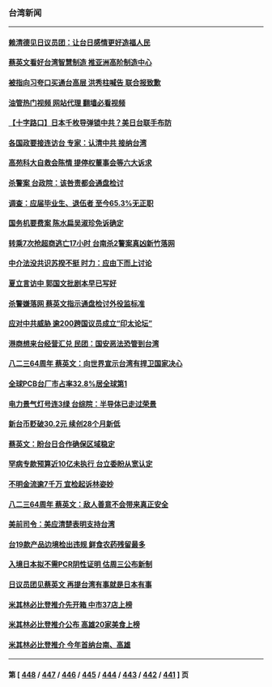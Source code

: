 ### 台湾新闻
---
#### [赖清德见日议员团：让台日感情更好造福人民](../../pages/ncid1349361/n13808961.md?08241645) 
#### [蔡英文看好台湾智慧制造 推亚洲高阶制造中心](../../pages/ncid1349361/n13808829.md?08241645) 
#### [被指向习夸口买通台高层 洪秀柱喊告 联合报致歉](../../pages/ncid1349361/n13808657.md?08241645) 
#### [油管热门视频 网站代理 翻墙必看视频](http://209.222.30.114:81/youtube.html?08241645)
#### [【十字路口】日本千枚导弹锁中共？美日台联手布防](../../pages/ncid1349361/n13808462.md?08241645) 
#### [各国政要接连访台 专家：认清中共 接纳台湾](../../pages/ncid1349361/n13807965.md?08241645) 
#### [高苑科大自救会陈情 提停权董事会等六大诉求](../../pages/ncid1349361/n13808496.md?08241645) 
#### [杀警案 台政院：该咎责都会通盘检讨](../../pages/ncid1349361/n13808507.md?08241645) 
#### [调查：应届毕业生、退伍者 至今65.3%无正职](../../pages/ncid1349361/n13808498.md?08241645) 
#### [国务机要费案 陈水扁吴淑珍免诉确定](../../pages/ncid1349361/n13808510.md?08241645) 
#### [转乘7次抢超商逃亡17小时 台南杀2警案真凶新竹落网](../../pages/ncid1349361/n13808518.md?08241645) 
#### [中介法没共识苏揆不挺 时力：应由下而上讨论](../../pages/ncid1349361/n13808522.md?08241645) 
#### [夏立言访中 郭国文批剧本早已写好](../../pages/ncid1349361/n13808517.md?08241645) 
#### [杀警嫌落网 蔡英文指示通盘检讨外役监标准](../../pages/ncid1349361/n13808513.md?08241645) 
#### [应对中共威胁 逾200跨国议员成立“印太论坛”](../../pages/ncid1349361/n13808417.md?08241645) 
#### [港商想来台经营汇兑 民团：国安恶法恐管到台湾](../../pages/ncid1349361/n13808489.md?08241645) 
#### [八二三64周年 蔡英文：向世界宣示台湾有捍卫国家决心](../../pages/ncid1349361/n13808418.md?08241645) 
#### [全球PCB台厂市占率32.8%居全球第1](../../pages/ncid1349361/n13808435.md?08241645) 
#### [电力景气灯号连3绿 台综院：半导体已走过荣景](../../pages/ncid1349361/n13808424.md?08241645) 
#### [新台币贬破30.2元 续创28个月新低](../../pages/ncid1349361/n13808428.md?08241645) 
#### [蔡英文：盼台日合作确保区域稳定](../../pages/ncid1349361/n13808350.md?08241645) 
#### [罕病专款预算近10亿未执行 台立委盼从宽认定](../../pages/ncid1349361/n13808411.md?08241645) 
#### [不明金流逾7千万 宜检起诉林姿妙](../../pages/ncid1349361/n13808409.md?08241645) 
#### [八二三64周年 蔡英文：敌人善意不会带来真正安全](../../pages/ncid1349361/n13808407.md?08241645) 
#### [美前司令：美应清楚表明支持台湾](../../pages/ncid1349361/n13808364.md?08241645) 
#### [台19款产品边境检出违规 鲜食农药残留最多](../../pages/ncid1349361/n13808396.md?08241645) 
#### [入境日本拟不需PCR阴性证明 估周三公布新制](../../pages/ncid1349361/n13808392.md?08241645) 
#### [日议员团见蔡英文 再提台湾有事就是日本有事](../../pages/ncid1349361/n13808307.md?08241645) 
#### [米其林必比登推介先开箱 中市37店上榜](../../pages/ncid1349361/n13808289.md?08241645) 
#### [米其林必比登推介公布 高雄20家美食上榜](../../pages/ncid1349361/n13808259.md?08241645) 
#### [米其林必比登推介 今年首纳台南、高雄](../../pages/ncid1349361/n13808122.md?08241645) 

---
#### 第 [ [448](./448.md?08241645) / [447](./447.md?08241645) / [446](./446.md?08241645) / [445](./445.md?08241645) / [444](./444.md?08241645) / [443](./443.md?08241645) / [442](./442.md?08241645) / [441](./441.md?08241645) ] 页
